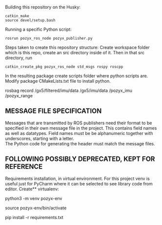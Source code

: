 

Building this repository on the Husky: 
```
catkin_make
source devel/setup.bash
```

Running a specific Python script:
```
rosrun pozyx_ros_node pozyx_publisher.py 
```

Steps taken to create this repository structure: 
Create workspace folder which is this repo, create an src directory 
inside of it. Then in that src directory, run
```
catkin_create_pkg pozyx_ros_node std_msgs rospy roscpp
```
In the resulting package create scripts folder where 
python scripts are. Modify package CMakeLists.txt file to install python. 

rosbag record /gx5/filtered/imu/data /gx5/imu/data /pozyx_imu /pozyx_range



MESSAGE FILE SPECIFICATION
---------------------------------------
Messages that are transmitted by ROS publishers need their format to be specified in 
their own message file in the project. This contains field names as well as datatypes. 
Field names must be be alphanumeric together with underscores, starting with a letter.  
The Python code for generating the header must match the message files. 


FOLLOWING POSSIBLY DEPRECATED, KEPT FOR REFERENCE
---------------------------------------
Requirements installation, in virtual environment. For this project venv is useful
just for PyCharm where it can be selected to see library code from editor. 
Create** virtualenv: 

python3 -m venv pozyx-env

source pozyx-env/bin/activate

pip install -r requirements.txt




